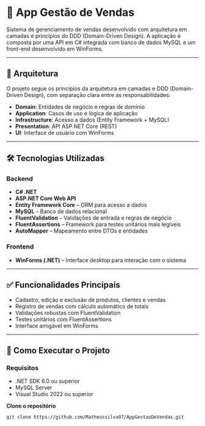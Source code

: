 # 🛒 App Gestão de Vendas

Sistema de gerenciamento de vendas desenvolvido com arquitetura em camadas e princípios do DDD (Domain-Driven Design). A aplicação é composta por uma API em C# integrada com banco de dados MySQL e um front-end desenvolvido em WinForms.

---

## 🧱 Arquitetura

O projeto segue os princípios da arquitetura em camadas e DDD (Domain-Driven Design), com separação clara entre as responsabilidades:

- **Domain**: Entidades de negócio e regras de domínio
- **Application**: Casos de uso e lógica de aplicação
- **Infrastructure**: Acesso a dados (Entity Framework + MySQL)
- **Presentation**: API ASP.NET Core (REST)
- **UI**: Interface de usuário com WinForms

---

## 🛠️ Tecnologias Utilizadas

### Backend

- **C# .NET**
- **ASP.NET Core Web API**
- **Entity Framework Core** – ORM para acesso a dados
- **MySQL** – Banco de dados relacional
- **FluentValidation** – Validações de entrada e regras de negócio
- **FluentAssertions** – Framework para testes unitários mais legíveis
- **AutoMapper** – Mapeamento entre DTOs e entidades

### Frontend

- **WinForms (.NET)** – Interface desktop para interação com o sistema

---

## ✅ Funcionalidades Principais

- Cadastro, edição e exclusão de produtos, clientes e vendas
- Registro de vendas com cálculo automático de totais
- Validações robustas com FluentValidation
- Testes unitários com FluentAssertions
- Interface amigável em WinForms

---

## 🚀 Como Executar o Projeto

### Requisitos

- .NET SDK 6.0 ou superior
- MySQL Server
- Visual Studio 2022 ou superior


 **Clone o repositório**
   ```bash
   git clone https://github.com/Matheussilva07/AppGestaoDeVendas.git
